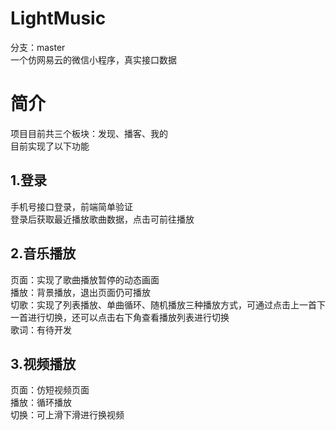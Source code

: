 # LightMusic

分支：master<br>
一个仿网易云的微信小程序，真实接口数据
# 简介

项目目前共三个板块：发现、播客、我的<br>
目前实现了以下功能

## 1.登录

手机号接口登录，前端简单验证<br>
登录后获取最近播放歌曲数据，点击可前往播放

## 2.音乐播放

页面：实现了歌曲播放暂停的动态画面<br>
播放：背景播放，退出页面仍可播放<br>
切歌：实现了列表播放、单曲循环、随机播放三种播放方式，可通过点击上一首下一首进行切换，还可以点击右下角查看播放列表进行切换<br>
歌词：有待开发

## 3.视频播放

页面：仿短视频页面<br>
播放：循环播放<br>
切换：可上滑下滑进行换视频<br>






